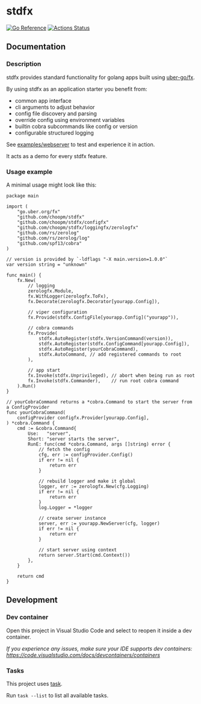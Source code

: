 # stdfx

[![Go Reference](https://pkg.go.dev/badge/github.com/choopm/stdfx.svg)](https://pkg.go.dev/github.com/choopm/stdfx)
[![Actions Status](https://github.com/choopm/stdfx/workflows/unittest/badge.svg)](https://github.com/choopm/stdfx/actions/workflows/unittest.yml)

## Documentation

### Description

stdfx provides standard functionality for golang apps built using
[uber-go/fx](https://github.com/uber-go/fx).

By using stdfx as an application starter you benefit from:

- common app interface
- cli arguments to adjust behavior
- config file discovery and parsing
- override config using environment variables
- builtin cobra subcommands like config or version
- configurable structured logging

See [examples/webserver](./examples/webserver/) to test and experience it in action.

It acts as a demo for every stdfx feature.

### Usage example

A minimal usage might look like this:

<!-- markdownlint-disable MD010 -->
```golang
package main

import (
	"go.uber.org/fx"
	"github.com/choopm/stdfx"
	"github.com/choopm/stdfx/configfx"
	"github.com/choopm/stdfx/loggingfx/zerologfx"
	"github.com/rs/zerolog"
	"github.com/rs/zerolog/log"
	"github.com/spf13/cobra"
)

// version is provided by `-ldflags "-X main.version=1.0.0"`
var version string = "unknown"

func main() {
	fx.New(
		// logging
		zerologfx.Module,
		fx.WithLogger(zerologfx.ToFx),
		fx.Decorate(zerologfx.Decorator[yourapp.Config]),

		// viper configuration
		fx.Provide(stdfx.ConfigFile[yourapp.Config]("yourapp")),

		// cobra commands
		fx.Provide(
			stdfx.AutoRegister(stdfx.VersionCommand(version)),
			stdfx.AutoRegister(stdfx.ConfigCommand[yourapp.Config]),
			stdfx.AutoRegister(yourCobraCommand),
			stdfx.AutoCommand, // add registered commands to root
		),

		// app start
		fx.Invoke(stdfx.Unprivileged), // abort when being run as root
		fx.Invoke(stdfx.Commander),    // run root cobra command
	).Run()
}

// yourCobraCommand returns a *cobra.Command to start the server from a ConfigProvider
func yourCobraCommand(
	configProvider configfx.Provider[yourapp.Config],
) *cobra.Command {
	cmd := &cobra.Command{
		Use:   "server",
		Short: "server starts the server",
		RunE: func(cmd *cobra.Command, args []string) error {
			// fetch the config
			cfg, err := configProvider.Config()
			if err != nil {
				return err
			}

			// rebuild logger and make it global
			logger, err := zerologfx.New(cfg.Logging)
			if err != nil {
				return err
			}
			log.Logger = *logger

			// create server instance
			server, err := yourapp.NewServer(cfg, logger)
			if err != nil {
				return err
			}

			// start server using context
			return server.Start(cmd.Context())
		},
	}

	return cmd
}
```
<!-- markdownlint-enable MD010 -->

## Development

### Dev container

Open this project in Visual Studio Code and select to reopen it inside a dev container.

*If you experience any issues, make sure your IDE supports dev containers:
<https://code.visualstudio.com/docs/devcontainers/containers>*

### Tasks

This project uses [task](https://taskfile.dev/).

Run `task --list` to list all available tasks.
